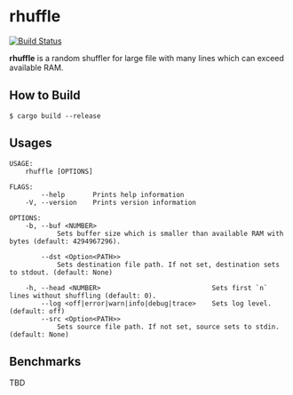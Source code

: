 # rhuffle

[![Build Status](https://travis-ci.org/ctylim/rhuffle.svg?branch=master)](https://travis-ci.org/ctylim/rhuffle)

**rhuffle** is a random shuffler for large file with many lines which can exceed available RAM.

## How to Build

```
$ cargo build --release
```

## Usages

```
USAGE:
    rhuffle [OPTIONS]

FLAGS:
        --help       Prints help information
    -V, --version    Prints version information

OPTIONS:
    -b, --buf <NUMBER>
            Sets buffer size which is smaller than available RAM with bytes (default: 4294967296).

        --dst <Option<PATH>>
            Sets destination file path. If not set, destination sets to stdout. (default: None)

    -h, --head <NUMBER>                            Sets first `n` lines without shuffling (default: 0).
        --log <off|error|warn|info|debug|trace>    Sets log level. (default: off)
        --src <Option<PATH>>
            Sets source file path. If not set, source sets to stdin. (default: None)
```

## Benchmarks

TBD